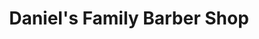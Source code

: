 ---
title: "Daniel's Family Barber Shop"
url: /yuma/daniels-family-barber-shop/
shop: hairdresser
---